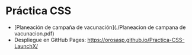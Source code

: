 # Práctica CSS

- [Planeación de campaña de vacunación](./Planeacion de campana de vacunacion.pdf)
- Despliegue en GitHub Pages: https://orosasp.github.io/Practica-CSS-LaunchX/
